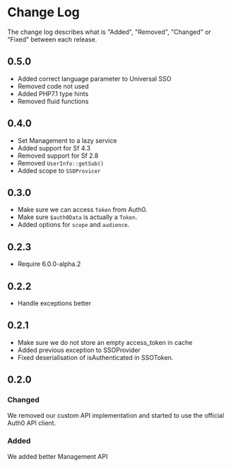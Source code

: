 # Change Log

The change log describes what is "Added", "Removed", "Changed" or "Fixed" between each release. 

## 0.5.0

- Added correct language parameter to Universal SSO
- Removed code not used
- Added PHP7.1 type hints
- Removed fluid functions

## 0.4.0

- Set Management to a lazy service
- Added support for Sf 4.3
- Removed support for Sf 2.8
- Removed `UserInfo::getSub()`
- Added scope to `SSOProvicer`

## 0.3.0

- Make sure we can access `Token` from Auth0.
- Make sure `$auth0Data` is actually a `Token`.
- Added options for `scope` and `audience`.

## 0.2.3

- Require 6.0.0-alpha.2

## 0.2.2

- Handle exceptions better

## 0.2.1

- Make sure we do not store an empty access_token in cache
- Added previous exception to SSOProvider
- Fixed deserialisation of isAuthenticated in SSOToken.

## 0.2.0

### Changed

We removed our custom API implementation and started to use the official Auth0 API client. 

### Added

We added better Management API
